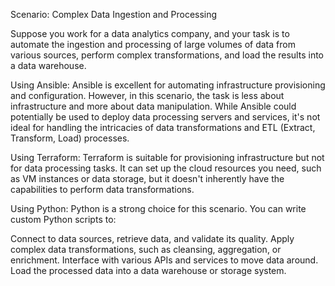 Scenario: Complex Data Ingestion and Processing

Suppose you work for a data analytics company, and your task is to automate the ingestion and processing of large volumes of data from various sources, perform complex transformations, and load the results into a data warehouse.

Using Ansible: Ansible is excellent for automating infrastructure provisioning and configuration. However, in this scenario, the task is less about infrastructure and more about data manipulation. While Ansible could potentially be used to deploy data processing servers and services, it's not ideal for handling the intricacies of data transformations and ETL (Extract, Transform, Load) processes.

Using Terraform: Terraform is suitable for provisioning infrastructure but not for data processing tasks. It can set up the cloud resources you need, such as VM instances or data storage, but it doesn't inherently have the capabilities to perform data transformations.

Using Python: Python is a strong choice for this scenario. You can write custom Python scripts to:

Connect to data sources, retrieve data, and validate its quality.
Apply complex data transformations, such as cleansing, aggregation, or enrichment.
Interface with various APIs and services to move data around.
Load the processed data into a data warehouse or storage system.
